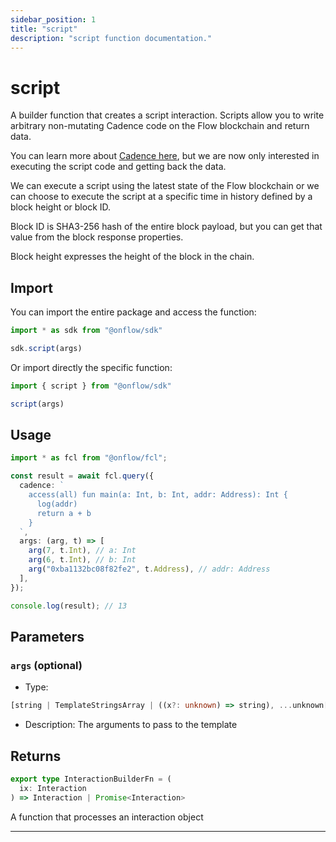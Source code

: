 ```yaml
---
sidebar_position: 1
title: "script"
description: "script function documentation."
---
```


<!-- THIS DOCUMENT IS AUTO-GENERATED FROM [onflow/sdk/src/build/build-script.ts](https://github.com/onflow/fcl-js/tree/master/packages/sdk/src/build/build-script.ts). DO NOT EDIT MANUALLY -->

# script

A builder function that creates a script interaction. Scripts allow you to write arbitrary non-mutating Cadence code on the Flow blockchain and return data.

You can learn more about [Cadence here](https://cadence-lang.org/docs/language), but we are now only interested in executing the script code and getting back the data.

We can execute a script using the latest state of the Flow blockchain or we can choose to execute the script at a specific time in history defined by a block height or block ID.

Block ID is SHA3-256 hash of the entire block payload, but you can get that value from the block response properties.

Block height expresses the height of the block in the chain.

## Import

You can import the entire package and access the function:

```typescript
import * as sdk from "@onflow/sdk"

sdk.script(args)
```

Or import directly the specific function:

```typescript
import { script } from "@onflow/sdk"

script(args)
```

## Usage

```typescript
import * as fcl from "@onflow/fcl";

const result = await fcl.query({
  cadence: `
    access(all) fun main(a: Int, b: Int, addr: Address): Int {
      log(addr)
      return a + b
    }
  `,
  args: (arg, t) => [
    arg(7, t.Int), // a: Int
    arg(6, t.Int), // b: Int
    arg("0xba1132bc08f82fe2", t.Address), // addr: Address
  ],
});

console.log(result); // 13
```

## Parameters

### `args` (optional)


- Type: 
```typescript
[string | TemplateStringsArray | ((x?: unknown) => string), ...unknown[]]
```
- Description: The arguments to pass to the template


## Returns

```typescript
export type InteractionBuilderFn = (
  ix: Interaction
) => Interaction | Promise<Interaction>
```


A function that processes an interaction object

---